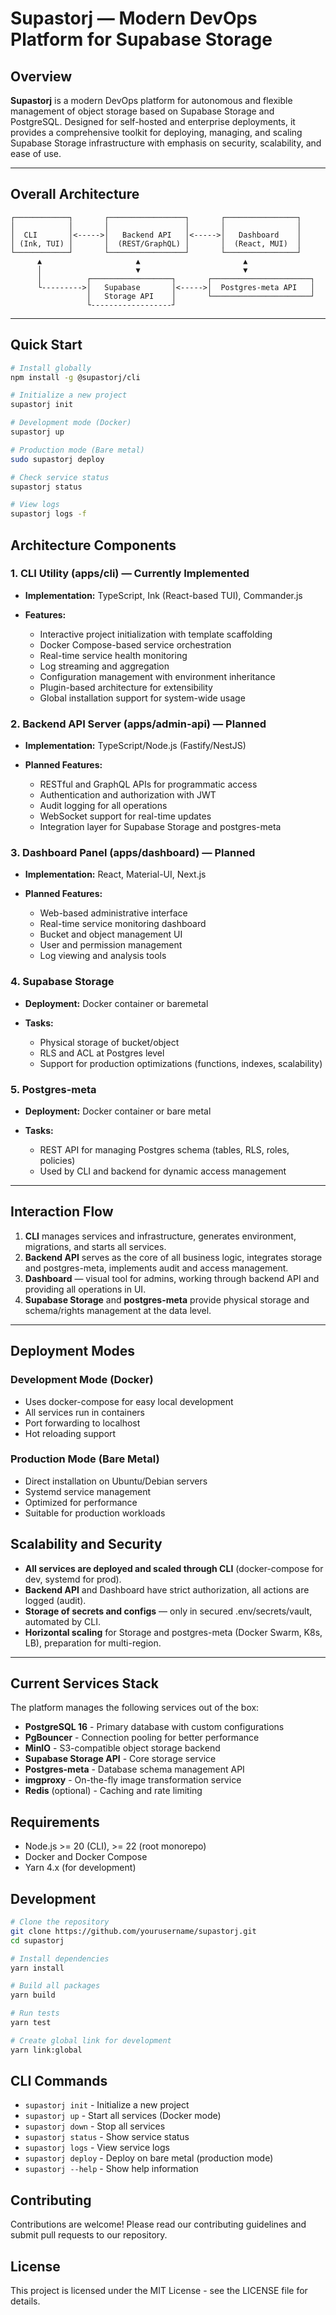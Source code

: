 # Supastorj — Modern DevOps Platform for Supabase Storage

## Overview

**Supastorj** is a modern DevOps platform for autonomous and flexible management of object storage based on Supabase Storage and PostgreSQL. Designed for self-hosted and enterprise deployments, it provides a comprehensive toolkit for deploying, managing, and scaling Supabase Storage infrastructure with emphasis on security, scalability, and ease of use.

---

## Overall Architecture

```
┌────────────┐       ┌─────────────────┐       ┌────────────────┐
│            │       │                 │       │                │
│  CLI       │<----->│   Backend API   │<----->│   Dashboard    │
│ (Ink, TUI) │       │  (REST/GraphQL) │       │  (React, MUI)  │
└────────────┘       └─────────────────┘       └────────────────┘
      ▲                     ▲                       ▲
      │                     ▼                       ▼
      │          ┌──────────────────┐       ┌──────────────────────┐
      └--------->│   Supabase       │<----->│  Postgres-meta API   │
                 │   Storage API    │       └──────────────────────┘
                 └------------------┘
```

---

## Quick Start

```bash
# Install globally
npm install -g @supastorj/cli

# Initialize a new project
supastorj init

# Development mode (Docker)
supastorj up

# Production mode (Bare metal)
sudo supastorj deploy

# Check service status
supastorj status

# View logs
supastorj logs -f
```

## Architecture Components

### 1. **CLI Utility (apps/cli)** — Currently Implemented

* **Implementation:** TypeScript, Ink (React-based TUI), Commander.js
* **Features:**

  * Interactive project initialization with template scaffolding
  * Docker Compose-based service orchestration
  * Real-time service health monitoring
  * Log streaming and aggregation
  * Configuration management with environment inheritance
  * Plugin-based architecture for extensibility
  * Global installation support for system-wide usage

### 2. **Backend API Server (apps/admin-api)** — Planned

* **Implementation:** TypeScript/Node.js (Fastify/NestJS)
* **Planned Features:**

  * RESTful and GraphQL APIs for programmatic access
  * Authentication and authorization with JWT
  * Audit logging for all operations
  * WebSocket support for real-time updates
  * Integration layer for Supabase Storage and postgres-meta

### 3. **Dashboard Panel (apps/dashboard)** — Planned

* **Implementation:** React, Material-UI, Next.js
* **Planned Features:**

  * Web-based administrative interface
  * Real-time service monitoring dashboard
  * Bucket and object management UI
  * User and permission management
  * Log viewing and analysis tools

### 4. **Supabase Storage**

* **Deployment:** Docker container or baremetal
* **Tasks:**

  * Physical storage of bucket/object
  * RLS and ACL at Postgres level
  * Support for production optimizations (functions, indexes, scalability)

### 5. **Postgres-meta**

* **Deployment:** Docker container or bare metal
* **Tasks:**

  * REST API for managing Postgres schema (tables, RLS, roles, policies)
  * Used by CLI and backend for dynamic access management

---

## Interaction Flow

1. **CLI** manages services and infrastructure, generates environment, migrations, and starts all services.
2. **Backend API** serves as the core of all business logic, integrates storage and postgres-meta, implements audit and access management.
3. **Dashboard** — visual tool for admins, working through backend API and providing all operations in UI.
4. **Supabase Storage** and **postgres-meta** provide physical storage and schema/rights management at the data level.

---

## Deployment Modes

### Development Mode (Docker)
- Uses docker-compose for easy local development
- All services run in containers
- Port forwarding to localhost
- Hot reloading support

### Production Mode (Bare Metal)
- Direct installation on Ubuntu/Debian servers
- Systemd service management
- Optimized for performance
- Suitable for production workloads

## Scalability and Security

* **All services are deployed and scaled through CLI** (docker-compose for dev, systemd for prod).
* **Backend API** and Dashboard have strict authorization, all actions are logged (audit).
* **Storage of secrets and configs** — only in secured .env/secrets/vault, automated by CLI.
* **Horizontal scaling** for Storage and postgres-meta (Docker Swarm, K8s, LB), preparation for multi-region.

---

## Current Services Stack

The platform manages the following services out of the box:

- **PostgreSQL 16** - Primary database with custom configurations
- **PgBouncer** - Connection pooling for better performance
- **MinIO** - S3-compatible object storage backend
- **Supabase Storage API** - Core storage service
- **Postgres-meta** - Database schema management API
- **imgproxy** - On-the-fly image transformation service
- **Redis** (optional) - Caching and rate limiting

## Requirements

- Node.js >= 20 (CLI), >= 22 (root monorepo)
- Docker and Docker Compose
- Yarn 4.x (for development)

## Development

```bash
# Clone the repository
git clone https://github.com/yourusername/supastorj.git
cd supastorj

# Install dependencies
yarn install

# Build all packages
yarn build

# Run tests
yarn test

# Create global link for development
yarn link:global
```

## CLI Commands

- `supastorj init` - Initialize a new project
- `supastorj up` - Start all services (Docker mode)
- `supastorj down` - Stop all services
- `supastorj status` - Show service status
- `supastorj logs` - View service logs
- `supastorj deploy` - Deploy on bare metal (production mode)
- `supastorj --help` - Show help information

## Contributing

Contributions are welcome! Please read our contributing guidelines and submit pull requests to our repository.

## License

This project is licensed under the MIT License - see the LICENSE file for details.
